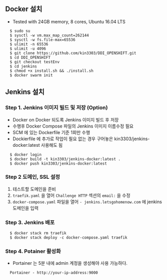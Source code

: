 ## Docker 설치

- Tested with 24GB memory, 8 cores,  Ubuntu 16.04 LTS  

```console
  $ sudo su 
  $ sysctl -w vm.max_map_count=262144
  $ sysctl -w fs.file-max=65536
  $ ulimit -n 65536
  $ ulimit -u 4096
  $ git clone https://github.com/kin3303/DDI_OPENSHIFT.git
  $ cd DDI_OPENSHIFT
  $ git checkout testEnv
  $ cd jenkins
  $ chmod +x install.sh && ./install.sh
  $ docker swarm init
```


## Jenkins 설치

### Step 1. Jenkins 이미지 빌드 및 저장 (Option)

- Docker on Docker 되도록 Jenkins 이미지 빌드 후 저장
- 수행후 Docker Compose 파일의 Jenkins 이미지 이름수정 필요
- SCM 에 있는 Dockerfile 기준 1회만 수행
- Dockierfile 에 추가로 작업이 필요 없는 경우 구어놓은 kin3303/jenkins-docker:latest 사용해도 됨

```console
  $ docker login
  $ docker build -t kin3303/jenkins-docker:latest .
  $ docker push kin3303/jenkins-docker:latest 
```

###  Step 2 도메인, SSL 설정

1. 테스트할 도메인을 준비
2. `traefik.yaml` 을 열어 `Challenge HTTP` 섹션의  `email:`  을 수정 
3. `docker-compose.yaml` 파일을 열어 `- jenkins.letsgohomenow.com` 에 jenkins 도메인을 입력 

###  Step 3. Jenkins 배포

```console
  $ docker stack rm traefik
  $ docker stack deploy -c docker-compose.yaml traefik 
```

### Step 4. Potainer 활성화

- Portainer 는 5분 내에 admin 계정을 생성해야 사용 가능하다. 

```
  Portainer - http://your-ip-address:9000
```
